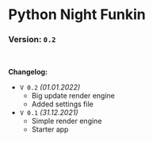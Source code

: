 # Python Night Funkin

### Version: `0.2`

<br>

**Changelog:**
- `V 0.2` _(01.01.2022)_
  - Big update render engine
  - Added settings file
- `V 0.1` _(31.12.2021)_
  - Simple render engine
  - Starter app